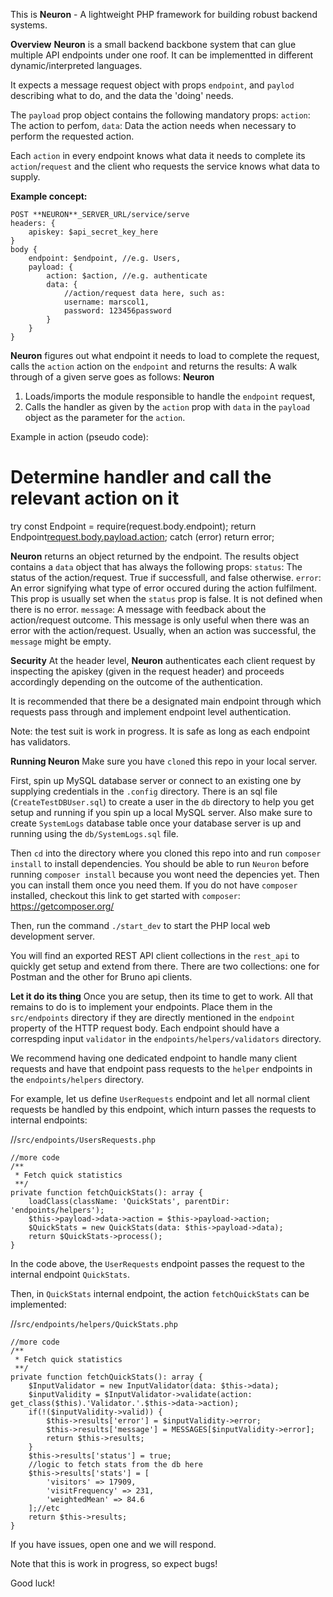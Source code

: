 This is **Neuron** - A lightweight PHP framework for building robust backend systems.

**Overview**
**Neuron** is a small backend backbone system that can glue multiple API endpoints under one roof. It can be implementted in different dynamic/interpreted languages.

It expects a message request object with props `endpoint`, and `paylod` describing what to do, and the data the 'doing' needs.

The `payload` prop object contains the following mandatory props:
`action`: The action to perfom,
`data`: Data the action needs when necessary to perform the requested action.

Each `action` in every endpoint knows what data it needs to complete its `action`/`request` and the client who requests the service knows what data to supply.

__Example concept:__

```
POST **NEURON**_SERVER_URL/service/serve
headers: {
    apiskey: $api_secret_key_here
}
body {
    endpoint: $endpoint, //e.g. Users,
    payload: {
        action: $action, //e.g. authenticate
        data: {
            //action/request data here, such as:
            username: marscol1,
            password: 123456password
        }
    }
}
```

**Neuron** figures out what endpoint it needs to load to complete the request, calls the `action` action on the `endpoint` and returns the results: A walk through of a given serve goes as follows:
**Neuron**
1. Loads/imports the module responsible to handle the `endpoint` request,
2. Calls the handler as given by the `action` prop with `data` in the `payload` object as the parameter for the `action`.

Example in action (pseudo code):
# Determine handler and call the relevant action on it

try
    const Endpoint = require(request.body.endpoint);
    return Endpoint[request.body.payload.action](request.body.payload.data);
catch (error)
    return error;

**Neuron** returns an object returned by the endpoint. The results object contains a `data` object that has always the following props:
`status`: The status of the action/request. True if successfull, and false otherwise.
`error`: An error signifying what type of error occured during the action fulfilment. This prop is usually set when the `status` prop is false. It is not defined when there is no error.
`message`: A message with feedback about the action/request outcome. This message is only useful when there was an error with the action/request. Usually, when an action was successful, the `message` might be empty.

**Security**
At the header level, **Neuron** authenticates each client request by inspecting the apiskey (given in the request header) and proceeds accordingly depending on the outcome of the authentication.

It is recommended that there be a designated main endpoint through which requests pass through and implement endpoint level authentication.

Note: the test suit is work in progress. It is safe as long as each endpoint has validators.

**Running Neuron**
Make sure you have `clone`d this repo in your local server.

First, spin up MySQL database server or connect to an existing one by supplying credentials in the `.config` directory. There is an sql file (`CreateTestDBUser.sql`) to create a user in the `db` directory to help you get setup and running if you spin up a local MySQL server. Also make sure to create `SystemLogs` database table once your database server is up and running using the `db/SystemLogs.sql` file.

Then `cd` into the directory where you cloned this repo into and run `composer install` to install dependencies. You should be able to run `Neuron` before running `composer install` because you wont need the depencies yet. Then you can install them once you need them. If you do not have `composer` installed, checkout this link to get started with `composer`: https://getcomposer.org/

Then, run the command `./start_dev` to start the PHP local web development server.

You will find an exported REST API client collections in the `rest_api` to quickly get setup and extend from there. There are two collections: one for Postman and the other for Bruno api clients.

**Let it do its thing**
Once you are setup, then its time to get to work. All that remains to do is to implement your endpoints. Place them in the `src/endpoints` directory if they are directly mentioned in the  `endpoint` property of the HTTP request body. Each endpoint should have a correspding input `validator` in the `endpoints/helpers/validators` directory.

We recommend having one dedicated endpoint to handle many client requests and have that endpoint pass requests to the `helper` endpoints in the `endpoints/helpers` directory.

For example, let us define  `UserRequests` endpoint and let all normal client requests be handled by this endpoint, which inturn passes the requests to internal endpoints:

//`src/endpoints/UsersRequests.php`
```
//more code
/**
 * Fetch quick statistics
 **/
private function fetchQuickStats(): array {
    loadClass(className: 'QuickStats', parentDir: 'endpoints/helpers');
    $this->payload->data->action = $this->payload->action;
    $QuickStats = new QuickStats(data: $this->payload->data);
    return $QuickStats->process();
}
```

In the code above, the `UserRequests` endpoint passes the request to the internal endpoint `QuickStats`.

Then, in `QuickStats` internal endpoint, the action `fetchQuickStats` can be implemented:

//`src/endpoints/helpers/QuickStats.php`
```
//more code
/**
 * Fetch quick statistics
 **/
private function fetchQuickStats(): array {
    $InputValidator = new InputValidator(data: $this->data);
    $inputValidity = $InputValidator->validate(action: get_class($this).'Validator.'.$this->data->action);
    if(!($inputValidity->valid)) {
        $this->results['error'] = $inputValidity->error;
        $this->results['message'] = MESSAGES[$inputValidity->error];
        return $this->results;
    }
    $this->results['status'] = true;
    //logic to fetch stats from the db here
    $this->results['stats'] = [
        'visitors' => 17909,
        'visitFrequency' => 231,
        'weightedMean' => 84.6
    ];//etc
    return $this->results;
}
```

If you have issues, open one and we will respond.

Note that this is work in progress, so expect bugs!

Good luck!